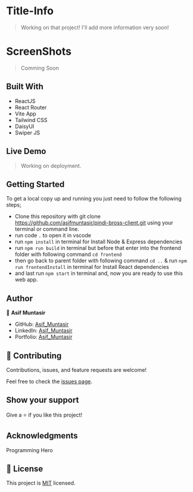 # Title-Info
> Working on that project! I'll add more information very soon!


# ScreenShots
<!-- ![](tanechdot_blog.gif) -->
>Comming Soon

## Built With
- ReactJS
- React Router
- Vite App
- Tailwind CSS
- DaisyUI
- Swiper JS
<!-- - React Helmet -->
<!-- - React Quill -->
<!-- - SCSS/SASS
- React Redux
- React Toaster
- NodeJS
- ExpressJS
- JsonWebToken
- Bcrypt For Hash Password -->

## Live Demo
<!-- For the link to the live demo, [Click here] -->
> Working on deployment.

## Getting Started
To get a local copy up and running you just need to follow the following steps;
- Clone this repository with
git clone https://github.com/asifmuntasir/pindi-bross-client.git using your terminal or command line.
- run code `.` to open it in vscode
- run `npm install` in terminal for Install Node & Express dependencies
- run `npm run build` in terminal but before that enter into the frontend folder with following command `cd frontend`
- then go back to parent folder with following command `cd ..` & run `npm run frontendInstall` in terminal for Install React dependencies
- and last run `npm start` in terminal and, now you are ready to use this web app.

## Author

👤 **Asif Muntasir**

- GitHub: [Asif_Muntasir](https://github.com/asifmuntasir)
- LinkedIn: [Asif_Muntasir](https://www.linkedin.com/in/asif-muntasir-shuaib/)
- Portfolio: [Asif_Muntasir](https://asifmuntasir.github.io/)

## 🤝 Contributing

Contributions, issues, and feature requests are welcome!

Feel free to check the [issues page](../../issues/).

## Show your support

Give a ⭐️ if you like this project!

## Acknowledgments

Programming Hero

## 📝 License

This project is [MIT](./MIT.md) licensed.
